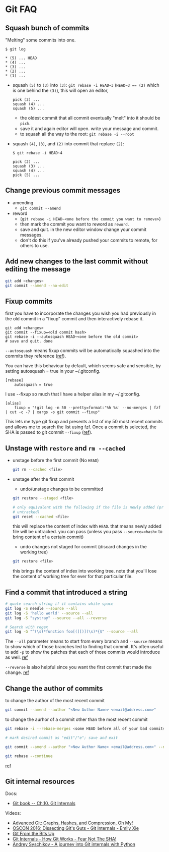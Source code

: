# Git FAQ

## Squash bunch of commits

"Melting" some commits into one.

```
$ git log

* (5) ... HEAD
* (4) ...
* (3) ...
* (2) ...
* (1) ...
```

- squash `(5)` to `(3)` into `(3)`: `git rebase -i HEAD~3` (`HEAD~3 == (2)` which is
  one behind the `(3)`), this will open an editor,

  ```gitcommit
  pick (3) ...
  squash (4) ...
  squash (5) ...
  ```

  - the oldest commit that all commit eventually "melt" into it should be `pick`.
  - save it and again editor will open. write your message and commit.
  - to squash all the way to the root: `git rebase -i --root`

- squash `(4)`, `(3)`, and `(2)` into commit that replace `(2)`:

  ```
  $ git rebase -i HEAD~4

  pick (2) ...
  squash (3) ...
  squash (4) ...
  pick (5) ...
  ```

## Change previous commit messages

- amending
  - `git commit --amend`
- reword
  - (`git rebase -i HEAD~<one before the commit you want to remove>`)
  - then mark the commit you want to reword as `reword`.
  - save and quit. in the new editor window change your commit messages.
  - don't do this if you've already pushed your commits to remote, for others to use.


## Add new changes to the last commit without editing the message

```sh
git add <changes>
git commit --amend --no-edit
```

## Fixup commits

first you have to incorporate the changes you wish you had previously in the old
commit in a "fixup" commit and then interactively rebase it.

```
git add <changes>
git commit --fixup=<old commit hash>
git rebase -i --autosquash HEAD~<one before the old commit>
# save and quit. done
```

`--autosquash` means fixup commits will be automatically squashed into the
commits they reference ([ref]()).

You can have this behaviour by default, which seems safe and sensible, by setting
autosquash = true in your ~/.gitconfig.

```gitconfig
[rebase]
	autosquash = true
```

I use --fixup so much that I have a helper alias in my ~/.gitconfig.

```gitconfig
[alias]
	fixup = "!git log -n 50 --pretty=format:'%h %s' --no-merges | fzf | cut -c -7 | xargs -o git commit --fixup"
```

This lets me type git fixup and presents a list of my 50 most recent commits and
allows me to search the list using fzf. Once a commit is selected, the SHA is
passed to git commit `--fixup`
([ref](https://jordanelver.co.uk/blog/2020/06/04/fixing-commits-with-git-commit-fixup-and-git-rebase-autosquash/)).


## Unstage with `restore` and `rm --cached`

- unstage before the first commit (No `HEAD`)

  ```sh
  git rm --cached <file>
  ```

- unstage after the first commit

  - undo/unstage changes to be committed

  ```sh
  git restore --staged <file>

  # only equivalent with the following if the file is newly added (previously
  # untracked)
  git reset --cached <file>
  ```
  this will replace the content of index with `HEAD`. that means newly added file
  will be untracked. you can pass (unless you pass `--source=<hash>` to bring
  content of a certain commit)

  - undo changes not staged for commit (discard changes in the working tree)

  ```sh
  git restore <file>
  ```
  this brings the content of index into working tree. note that you'll lose
  the content of working tree for ever for that particular file.


## Find a commit that introduced a string

```sh
# quote search string if it contains white space
git log -S needle --source --all
git log -S 'hello world' --source --all
git log -S "systray" --source --all --reverse

# Search with regex
git log -G "^(\s)*function foo[(][)](\s)*{$" --source --all
```

The `--all` parameter means to start from every branch and `--source` means to show
which of those branches led to finding that commit. It's often useful to add `-p`
to show the patches that each of those commits would introduce as well.
[ref](https://stackoverflow.com/a/5816177/13041067)

`--reverse` is also helpful since you want the first commit that made the change.
[ref](https://stackoverflow.com/a/31621921/13041067)


## Change the author of commits

to change the author of the most recent commit

```sh
git commit --amend --author "<New Author Name> <email@address.com>"
```

to change the aurhor of a commit other than the most recent commit

```sh
git rebase -i --rebase-merges <some HEAD before all of your bad commits>

# mark desired commit as "edit"/"e"; save and exit

git commit --amend --author "<New Author Name> <email@address.com>" --no-edit

git rebase --continue
```

[ref](https://stackoverflow.com/a/74856838/13041067)

## Git internal resources

Docs:

- [Git book -- Ch.10. Git Internals](https://git-scm.com/book/en/v2/Git-Internals-Plumbing-and-Porcelain)

Videos:

- [Advanced Git: Graphs, Hashes, and Compression, Oh My!](https://www.youtube.com/watch?v=ig5E8CcdM9g)
- [OSCON 2016: Dissecting Git's Guts - Git Internals - Emily Xie](https://www.youtube.com/watch?v=YUCwr1Y6bFI)
- [Git From the Bits Up](https://www.youtube.com/watch?v=MYP56QJpDr4)
- [Git Internals - How Git Works - Fear Not The SHA!](https://www.youtube.com/watch?v=P6jD966jzlk)
- [Andrey Syschikov - A journey into Git internals with Python](https://www.youtube.com/watch?v=bZ4WbPnNPCs)
